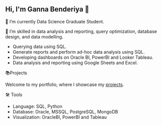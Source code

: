 ## Hi, I'm Ganna Benderiya 👋
🔭 I’m currently Data Science Graduate Student.

🌱 I’m skilled in data analysis and reporting, query optimization, database design, and data modelling.

- Querying data using SQL.
- Generate reports and perform ad-hoc data analysis using SQL.
- Developing dashboards on Oracle BI, PowerBI and Looker Tableau.
- Data analysis and reporting using Google Sheets and Excel.
  
📚Projects

Welcome to my portfolio, where I showcase my [projects](https://github.com/gbenderiya/portfolio/blob/main/README.md).

🛠️ Tools
- Language: SQL, Python
- Database: Oracle, MSSQL, PostgreSQL, MongoDB
- Visualization: OracleBI, PowerBI and Tableau
